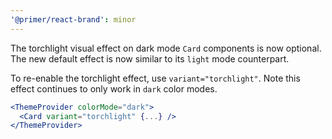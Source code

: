 ```yaml
---
'@primer/react-brand': minor
---
```


The torchlight visual effect on dark mode `Card` components is now optional. The new default effect is now similar to its `light` mode counterpart.

To re-enable the torchlight effect, use `variant="torchlight"`. Note this effect continues to only work in `dark` color modes.

```jsx
<ThemeProvider colorMode="dark">
  <Card variant="torchlight" {...} />
</ThemeProvider>
```
